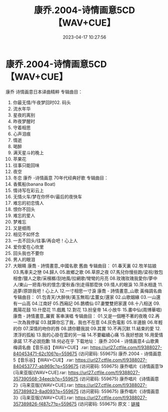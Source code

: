 ﻿---
title: 康乔.2004-诗情画意5CD【WAV+CUE】
date: 2023-04-17 10:27:56
categories: WAV车载音乐、镜像
tags: 华语中文
---
# 康乔.2004-诗情画意5CD【WAV+CUE】

康乔 诗情画意日本译曲精粹
专辑曲目：
01. 你最无情/午夜梦回时02. 码头
03. 流水年华
04. 星夜的离别
05. 昨夜梦醒时
06. 守着相思
07. 心声泪痕
08. 情逝
09. 喝醉
10. 满天星斗的晚上
11. 苹果花
12. 往事只能回味
13. 夜空
14. 冬恋
康乔 -诗情画意 70年代经典好歌
专辑曲目：
01. 香蕉船(banana Boat)
02. 情诗写在彩云上
03. 无情火车/梦在你怀中/最后的夜快车
04. 难忘的初恋情人
05. 恨你不回头
06. 难忘的爱人
07. 梦难忘
08. 又是细雨
09. 相见不如怀念
10. 一去不回头/往事/再会吧！心上人
11. 爱你爱在心坎里
12. 回头我也不要你
13. 男人的眼泪
14. 大眼睛
康喬 - 詩情畫意_中國名歌 舊曲
专辑曲目：
01.春天裏
02.牧羊姑娘
03.馬車夫之戀
04.歸人
05.故鄉之歌
06.草原之夜
07.馬兒你慢些跑/梁祝/敖包相會/獵人之歌/采檳榔/刮地風/拉網歌/彎彎的月亮
08.玫瑰玫瑰我愛你/夢中人/東山一把青/秋的懷念/愛秋香/別走得那麼快
09.情人的眼淚
10.萍水相逢
11.追夢/原諒我吧！心上人
12.一寸相思一寸淚
康喬 - 詩情畫意_山歌 黃梅調名曲
专辑曲目：
01.包青天/大醉俠/美玉無瑕/孟薑女/還家
02.山歌姻緣
03.一山還有一山高
04.江南好
05.西廂記
06.鵲橋仙
07.妻雙雙把家還
08.十八相送
09.鳳陽花鼓
10.什麼花
11.戲鳳
12.對花
13.扮皇帝
14.小放牛
15.畫中仙(周博華唱)
康喬 - 詩情畫意_羅賓 客串演唱
专辑曲目：
01.又是一個睡不著的夜晚
02.再一次為我停留
03.就算你忘了我，我也不在意
04.灰色電影
05.半邊臉
06.年輕的你
07.深情的吻你的唇
08.請你聽我說
09.其實
10.不再沉默
11.結束的愛
12.漂浮的孤船
13.我的心掛在雲的另一端
14.不要繼續心痛
15.我好想說
16.用愛情承諾
17.不必說抱歉
18.何必在乎
下载地址：
康乔.2004 - 诗情画意4·山歌黄梅调名曲【音乐谷】【WAV+CUE】.rar: https://url27.ctfile.com/f/9388027-840453471-62c106?p=559675
(访问密码: 559675)
康乔.2004 - 诗情画意5【音乐谷】【WAV+CUE】.rar: https://url27.ctfile.com/f/9388027-840453777-ab969c?p=559675
(访问密码: 559675)
康乔唱片《诗情画意1》(马来亚版)[WAV+CUE].rar: https://url27.ctfile.com/f/9388027-357390568-34eecb?p=559675
(访问密码: 559675)
康乔唱片《诗情画意2》(马来亚版)[WAV+CUE].rar: https://url27.ctfile.com/f/9388027-357389823-8ad093?p=559675
(访问密码: 559675)
康乔唱片《诗情画意3》(马来亚版)[WAV+CUE].rar: https://url27.ctfile.com/f/9388027-357389826-f487c7?p=559675
(访问密码: 559675)
原文：[链接](https://blog.sina.com.cn/s/blog_1647c7e76010311h6.html)